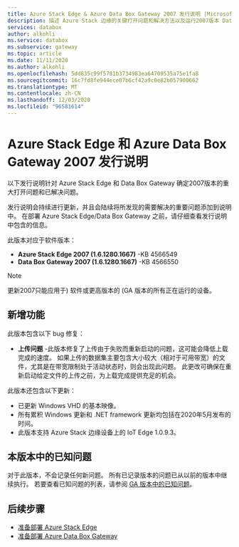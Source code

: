 ```yaml
---
title: Azure Stack Edge & Azure Data Box Gateway 2007 发行说明 |Microsoft Docs
description: 描述 Azure Stack 边缘的关键打开问题和解决方法以及运行2007版本 Data Box Gateway。
services: databox
author: alkohli
ms.service: databox
ms.subservice: gateway
ms.topic: article
ms.date: 11/11/2020
ms.author: alkohli
ms.openlocfilehash: 5dd835c99f5781b3734983ea64709535a75e1fa8
ms.sourcegitcommit: 16c7fd8fe944ece07b6cf42a9c0e82b057900662
ms.translationtype: MT
ms.contentlocale: zh-CN
ms.lasthandoff: 12/03/2020
ms.locfileid: "96581614"
---
```

# <a name="azure-stack-edge-and-azure-data-box-gateway-2007-release-notes"></a>Azure Stack Edge 和 Azure Data Box Gateway 2007 发行说明

以下发行说明针对 Azure Stack Edge 和 Data Box Gateway 确定2007版本的重大打开问题和已解决问题。

发行说明会持续进行更新，并且会陆续将所发现的需要解决的重要问题添加到说明中。 在部署 Azure Stack Edge/Data Box Gateway 之前，请仔细查看发行说明中包含的信息。

此版本对应于软件版本：

- **Azure Stack Edge 2007 (1.6.1280.1667)** -KB 4566549
- **Data Box Gateway 2007 (1.6.1280.1667)** -KB 4566550

> [!NOTE]
> 更新2007只能应用于) 软件或更高版本的 (GA 版本的所有正在运行的设备。

## <a name="whats-new"></a>新增功能

此版本包含以下 bug 修复：

- **上传问题** -此版本修复了上传由于失败而重新启动的问题，这可能会降低上载完成的速度。 如果上传的数据集主要包含大小较大（相对于可用带宽）的文件，尤其是在带宽限制处于活动状态时，则会出现此问题。 此更改可确保在重新启动给定文件的上传之前，为上载完成提供充足的机会。

此版本还包含以下更新：

- 已更新 Windows VHD 的基本映像。
- 所有累积 Windows 更新和 .NET framework 更新均包括在2020年5月发布的时间。
- 此版本支持 Azure Stack 边缘设备上的 IoT Edge 1.0.9.3。

## <a name="known-issues-in-this-release"></a>本版本中的已知问题

对于此版本，不会记录任何新问题。 所有已记录版本的问题已从以前的版本中继续执行。 若要查看已知问题的列表，请参阅 [GA 版本中的已知问题](data-box-gateway-release-notes.md#known-issues-in-ga-release)。

## <a name="next-steps"></a>后续步骤

- [准备部署 Azure Stack Edge](../databox-online/azure-stack-edge-deploy-prep.md)
- [准备部署 Azure Data Box Gateway](data-box-gateway-deploy-prep.md)
